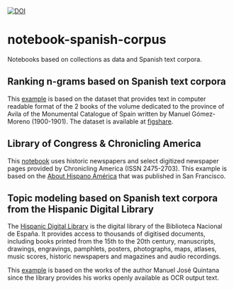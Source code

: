 [![DOI](https://zenodo.org/badge/276357414.svg)](https://zenodo.org/badge/latestdoi/276357414)


# notebook-spanish-corpus
Notebooks based on collections as data and Spanish text corpora.


## Ranking n-grams based on Spanish text corpora
This [example](Ranking-n-grams-based-on-Spanish-text-corpora.ipynb) is based on the dataset that provides text in computer readable format of the 2 books of the volume dedicated to the province of Avila of the Monumental Catalogue of Spain written by Manuel Gómez-Moreno (1900-1901). The dataset is available at [figshare](https://figshare.com/articles/Transcripci_n_del_Cat_logo_Monumental_de_Espa_a_Provincia_de_vila_por_Manuel_G_mez_Moreno_1900-1901_/12006318).

## Library of Congress & Chronicling America
This [notebook](Topic-Modeling-Chronicling-America-loc.ipynb) uses historic newspapers and select digitized newspaper pages provided by Chronicling America (ISSN 2475-2703). This example is based on the [About Hispano América](https://chroniclingamerica.loc.gov/lccn/sn87021178/) that was published in San Francisco.

## Topic modeling based on Spanish text corpora from the Hispanic Digital Library
The [Hispanic Digital Library](http://www.bne.es/en/Catalogos/BibliotecaDigitalHispanica/Acercade/) is the digital library of the Biblioteca Nacional de España. It provides access to thousands of digitised documents, including books printed from the 15th to the 20th century, manuscripts, drawings, engravings, pamphlets, posters, photographs, maps, atlases, music scores, historic newspapers and magazines and audio recordings.

This [example](Topic-Modeling-based-on-Spanish-text-corpora.ipynb) is based on the works of the author Manuel José Quintana since the library provides his works openly available as OCR output text.
